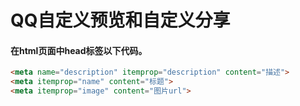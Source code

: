 # QQ自定义预览和自定义分享 
#### 在html页面中head标签以下代码。


```html
<meta name="description" itemprop="description" content="描述">
<meta itemprop="name" content="标题">
<meta itemprop="image" content="图片url">
```
